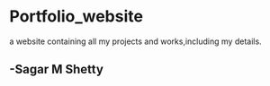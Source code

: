 # Portfolio_website
a website containing all my projects and works,including my details.

-Sagar M Shetty
-
 
